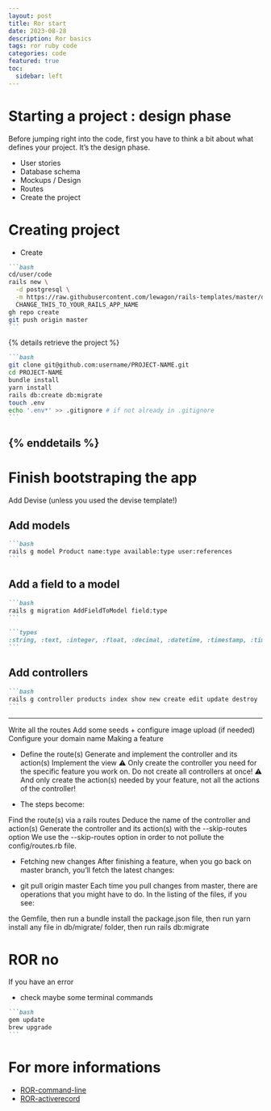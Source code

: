 ```yaml
---
layout: post
title: Ror start
date: 2023-08-28
description: Ror basics
tags: ror ruby code
categories: code
featured: true
toc:
  sidebar: left
---
```


# Starting a project : design phase

Before jumping right into the code, first you have to think a bit about what defines your project. It’s the design phase.

  - User stories
  - Database schema
  - Mockups / Design
  - Routes
  - Create the project

# Creating project

  - Create

````markdown
```bash
cd/user/code
rails new \
  -d postgresql \
  -m https://raw.githubusercontent.com/lewagon/rails-templates/master/devise.rb \
  CHANGE_THIS_TO_YOUR_RAILS_APP_NAME
gh repo create
git push origin master
```
````
{% details retrieve the project %}
````markdown
```bash
git clone git@github.com:username/PROJECT-NAME.git
cd PROJECT-NAME
bundle install
yarn install
rails db:create db:migrate
touch .env
echo '.env*' >> .gitignore # if not already in .gitignore
```
````
{% enddetails %}
---

# Finish bootstraping the app

Add Devise (unless you used the devise template!)

## Add models
````markdown
```bash
rails g model Product name:type available:type user:references
```
````
## Add a field to a model
````markdown
```bash
rails g migration AddFieldToModel field:type
```
````

````markdown
```types
:string, :text, :integer, :float, :decimal, :datetime, :timestamp, :time, :date, :boolean
```
````

## Add controllers
````markdown
```bash
rails g controller products index show new create edit update destroy
```
````

----
Write all the routes
Add some seeds + configure image upload (if needed)
Configure your domain name
Making a feature

  - Define the route(s)
Generate and implement the controller and its action(s)
Implement the view
⚠ Only create the controller you need for the specific feature you work on. Do not create all controllers at once!
⚠ And only create the action(s) needed by your feature, not all the actions of the controller!

  - The steps become:

Find the route(s) via a rails routes
Deduce the name of the controller and action(s)
Generate the controller and its action(s) with the --skip-routes option
We use the --skip-routes option in order to not pollute the config/routes.rb file.

  - Fetching new changes
After finishing a feature, when you go back on master branch, you’ll fetch the latest changes:

  - git pull origin master
Each time you pull changes from master, there are operations that you might have to do. In the listing of the files, if you see:

the Gemfile, then run a bundle install
the package.json file, then run yarn install
any file in db/migrate/ folder, then run rails db:migrate

# ROR no

If you have an error

  - check maybe some terminal commands

````markdown
```bash
gem update
brew upgrade
```
````

# For more informations
   - [ROR-command-line](https://guides.rubyonrails.org/command_line.html)
   - [ROR-activerecord](https://guides.rubyonrails.org/active_record_basics.html)

